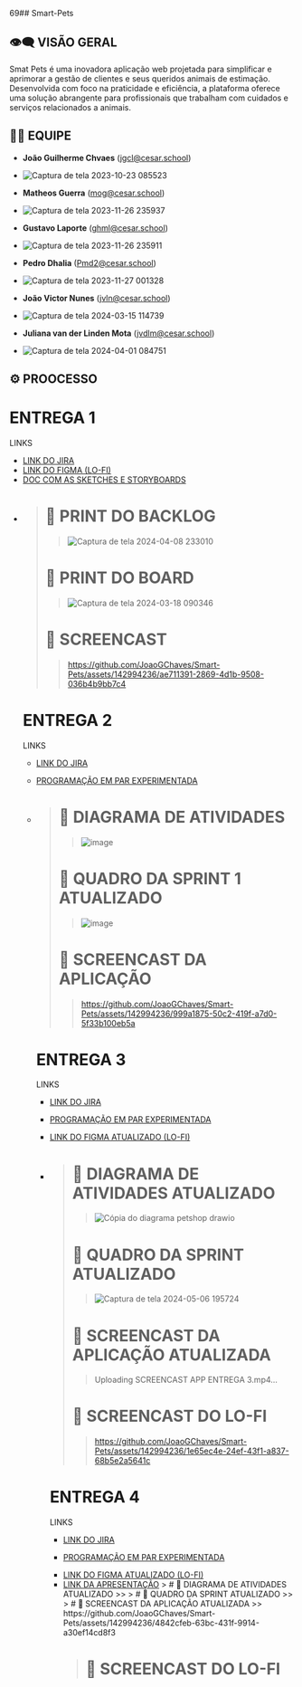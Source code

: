 69## Smart-Pets

## 👁️‍🗨️ VISÃO GERAL

Smat Pets é uma inovadora aplicação web projetada para simplificar e aprimorar a gestão de clientes e seus queridos animais de estimação. Desenvolvida com foco na praticidade e eficiência, a plataforma oferece uma solução abrangente para profissionais que trabalham com cuidados e serviços relacionados a animais.

## 🧑‍💼 EQUIPE
- **João Guilherme Chvaes** (jgcl@cesar.school)
- ![Captura de tela 2023-10-23 085523](https://github.com/JoaoGChaves/Smart-Pets/assets/142994236/6492a69c-7473-4c80-a2d1-f3e0dab9e05f)

- **Matheos Guerra** (mog@cesar.school)
- ![Captura de tela 2023-11-26 235937](https://github.com/JoaoGChaves/Smart-Pets/assets/142994236/40229f84-edd5-4686-a568-01bc698e766b)


- **Gustavo Laporte** (ghml@cesar.school)
- ![Captura de tela 2023-11-26 235911](https://github.com/JoaoGChaves/Smart-Pets/assets/142994236/d2949de2-b259-4da7-a981-737beaba187e)

- **Pedro Dhalia** (Pmd2@cesar.school)
- ![Captura de tela 2023-11-27 001328](https://github.com/JoaoGChaves/Smart-Pets/assets/142994236/f6c69fd7-eb5b-495d-bd08-b5ff80de2ff4)

- **João Victor Nunes** (jvln@cesar.school)
- ![Captura de tela 2024-03-15 114739](https://github.com/JoaoGChaves/Smart-Pets/assets/142994236/5817a3fa-4ebf-4bfb-a823-2dac6f53b01b)

- **Juliana van der Linden Mota** (jvdlm@cesar.school)
- ![Captura de tela 2024-04-01 084751](https://github.com/JoaoGChaves/Smart-Pets/assets/142994236/09b6ad2d-20d9-49c9-9181-851e2979f07f)

## ⚙️ PROOCESSO

# ENTREGA 1

<p>LINKS</p>
<ul>
  <li>
    <a  href="https://cesar-team-l03c63yk.atlassian.net/jira/software/projects/SCRUM/boards/1/backlog"
      >LINK DO JIRA</a
    >
  </li>
    <li>
    <a  href="https://www.figma.com/file/XbcnlwvPLJLr6zjYNFuf1v/Smart-Pets-team-library?type=design&node-id=2311-3&mode=design&t=1viI5jyWBSJ7Gumm-0"
      >LINK DO FIGMA (LO-FI)</a
    >
  </li>
   <li>
    <a  href="https://docs.google.com/document/d/1bLvftafdn3u3OefO6wpTDC__BpuaUENlOv_5a1cF7oQ/edit?pli=1"
      >DOC COM AS SKETCHES E STORYBOARDS</a
    >
  </li>
  <li>

> # 📸 PRINT DO BACKLOG
>> ![Captura de tela 2024-04-08 233010](https://github.com/JoaoGChaves/Smart-Pets/assets/142994236/67f6e768-d5d6-4495-9f79-4383605bbd5c)
> # 📸 PRINT DO BOARD
>> ![Captura de tela 2024-03-18 090346](https://github.com/JoaoGChaves/Smart-Pets/assets/142994236/de30c571-a4ad-4fcf-8445-e9380aa33325)
> # 🎥 SCREENCAST
>> https://github.com/JoaoGChaves/Smart-Pets/assets/142994236/ae711391-2869-4d1b-9508-036b4b9bb7c4


# ENTREGA 2

<p>LINKS</p>
<ul>
  <li>
    <a  href="https://cesar-team-l03c63yk.atlassian.net/jira/software/projects/SCRUM/boards/1/backlog"
      >LINK DO JIRA</a
    >
  </li>
    <li>

  <a  href="https://docs.google.com/document/d/1WFLGlzTSYLoudt8Mv8jOS5vpeWCJ7ZQpH3WI84K27-0/edit"
      >PROGRAMAÇÃO EM PAR EXPERIMENTADA</a
    >
  </li>
  <li>

> # 📸 DIAGRAMA DE ATIVIDADES
>> ![image](https://github.com/JoaoGChaves/Smart-Pets/assets/142994236/17be6ec6-3ee2-435b-805b-bbeb301f6e43)
> # 📸 QUADRO DA SPRINT 1 ATUALIZADO
>> ![image](https://github.com/JoaoGChaves/Smart-Pets/assets/142994236/a34eccfe-2ce4-43be-bc88-2998d1d3b9a0)
> # 🎥 SCREENCAST DA APLICAÇÃO
>> https://github.com/JoaoGChaves/Smart-Pets/assets/142994236/999a1875-50c2-419f-a7d0-5f33b100eb5a


# ENTREGA 3

<p>LINKS</p>
<ul>
  <li>
    <a  href="https://cesar-team-l03c63yk.atlassian.net/jira/software/projects/SCRUM/boards/1/backlog"
      >LINK DO JIRA</a
    >
  </li>
    <li>

  <a  href="https://docs.google.com/document/d/1WFLGlzTSYLoudt8Mv8jOS5vpeWCJ7ZQpH3WI84K27-0/edit"
      >PROGRAMAÇÃO EM PAR EXPERIMENTADA</a
    >
  </li>
     <li>
    <a  href="https://www.figma.com/file/XbcnlwvPLJLr6zjYNFuf1v/Smart-Pets-team-library?type=design&node-id=2311-3&mode=design&t=1viI5jyWBSJ7Gumm-0"
      >LINK DO FIGMA ATUALIZADO (LO-FI)</a
    >
  </li>
   <li>

> # 📸 DIAGRAMA DE ATIVIDADES ATUALIZADO
>> ![Cópia do diagrama petshop drawio](https://github.com/JoaoGChaves/Smart-Pets/assets/142994236/768d2685-6a0e-4274-841e-f5bddd9bbbcc)
> # 📸 QUADRO DA SPRINT ATUALIZADO
>> ![Captura de tela 2024-05-06 195724](https://github.com/JoaoGChaves/Smart-Pets/assets/142994236/cae95195-acee-45f8-baa5-6930ff34b422)
> # 🎥 SCREENCAST DA APLICAÇÃO ATUALIZADA
>> Uploading SCREENCAST APP ENTREGA 3.mp4…
> # 🎥 SCREENCAST DO LO-FI
>> https://github.com/JoaoGChaves/Smart-Pets/assets/142994236/1e65ec4e-24ef-43f1-a837-68b5e2a5641c


  
# ENTREGA 4

<p>LINKS</p>
<ul>
  <li>
    <a  href="https://cesar-team-l03c63yk.atlassian.net/jira/software/projects/SCRUM/boards/1/backlog"
      >LINK DO JIRA</a
    >
  </li>
    <li>

  <a  href="https://docs.google.com/document/d/1WFLGlzTSYLoudt8Mv8jOS5vpeWCJ7ZQpH3WI84K27-0/edit"
      >PROGRAMAÇÃO EM PAR EXPERIMENTADA</a
    >
  </li>
     <li>
    <a  href="https://www.figma.com/file/XbcnlwvPLJLr6zjYNFuf1v/Smart-Pets-team-library?type=design&node-id=2311-3&mode=design&t=1viI5jyWBSJ7Gumm-0"
      >LINK DO FIGMA ATUALIZADO (LO-FI)</a
    >
  </li>
   <li>
    <a  href="https://www.canva.com/design/DAGG1I3-IX4/zWRydXhWCC5lARM9Wvecvw/edit"
      >LINK DA APRESENTAÇÃO</a
    >
> # 📸 DIAGRAMA DE ATIVIDADES ATUALIZADO
>> 
> # 📸 QUADRO DA SPRINT ATUALIZADO
>> 
> # 🎥 SCREENCAST DA APLICAÇÃO ATUALIZADA
>> https://github.com/JoaoGChaves/Smart-Pets/assets/142994236/4842cfeb-63bc-431f-9914-a30ef14cd8f3

> # 🎥 SCREENCAST DO LO-FI
>>
